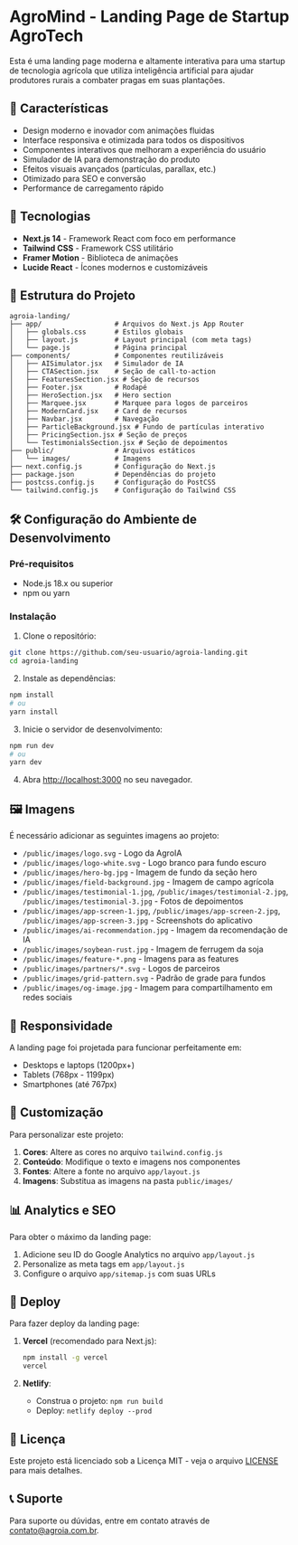 # AgroMind - Landing Page de Startup AgroTech

Esta é uma landing page moderna e altamente interativa para uma startup de tecnologia agrícola que utiliza inteligência artificial para ajudar produtores rurais a combater pragas em suas plantações.

## 🌱 Características

- Design moderno e inovador com animações fluidas
- Interface responsiva e otimizada para todos os dispositivos
- Componentes interativos que melhoram a experiência do usuário
- Simulador de IA para demonstração do produto
- Efeitos visuais avançados (partículas, parallax, etc.)
- Otimizado para SEO e conversão
- Performance de carregamento rápido

## 🚀 Tecnologias

- **Next.js 14** - Framework React com foco em performance
- **Tailwind CSS** - Framework CSS utilitário
- **Framer Motion** - Biblioteca de animações
- **Lucide React** - Ícones modernos e customizáveis

## 📁 Estrutura do Projeto

```
agroia-landing/
├── app/                  # Arquivos do Next.js App Router
│   ├── globals.css       # Estilos globais
│   ├── layout.js         # Layout principal (com meta tags)
│   └── page.js           # Página principal
├── components/           # Componentes reutilizáveis
│   ├── AISimulator.jsx   # Simulador de IA
│   ├── CTASection.jsx    # Seção de call-to-action
│   ├── FeaturesSection.jsx # Seção de recursos
│   ├── Footer.jsx        # Rodapé
│   ├── HeroSection.jsx   # Hero section
│   ├── Marquee.jsx       # Marquee para logos de parceiros
│   ├── ModernCard.jsx    # Card de recursos
│   ├── Navbar.jsx        # Navegação
│   ├── ParticleBackground.jsx # Fundo de partículas interativo
│   ├── PricingSection.jsx # Seção de preços
│   └── TestimonialsSection.jsx # Seção de depoimentos
├── public/               # Arquivos estáticos
│   └── images/           # Imagens
├── next.config.js        # Configuração do Next.js
├── package.json          # Dependências do projeto
├── postcss.config.js     # Configuração do PostCSS
└── tailwind.config.js    # Configuração do Tailwind CSS
```

## 🛠️ Configuração do Ambiente de Desenvolvimento

### Pré-requisitos

- Node.js 18.x ou superior
- npm ou yarn

### Instalação

1. Clone o repositório:

```bash
git clone https://github.com/seu-usuario/agroia-landing.git
cd agroia-landing
```

2. Instale as dependências:

```bash
npm install
# ou
yarn install
```

3. Inicie o servidor de desenvolvimento:

```bash
npm run dev
# ou
yarn dev
```

4. Abra [http://localhost:3000](http://localhost:3000) no seu navegador.

## 🖼️ Imagens

É necessário adicionar as seguintes imagens ao projeto:

- `/public/images/logo.svg` - Logo da AgroIA
- `/public/images/logo-white.svg` - Logo branco para fundo escuro
- `/public/images/hero-bg.jpg` - Imagem de fundo da seção hero
- `/public/images/field-background.jpg` - Imagem de campo agrícola
- `/public/images/testimonial-1.jpg`, `/public/images/testimonial-2.jpg`, `/public/images/testimonial-3.jpg` - Fotos de depoimentos
- `/public/images/app-screen-1.jpg`, `/public/images/app-screen-2.jpg`, `/public/images/app-screen-3.jpg` - Screenshots do aplicativo
- `/public/images/ai-recommendation.jpg` - Imagem da recomendação de IA
- `/public/images/soybean-rust.jpg` - Imagem de ferrugem da soja
- `/public/images/feature-*.png` - Imagens para as features
- `/public/images/partners/*.svg` - Logos de parceiros
- `/public/images/grid-pattern.svg` - Padrão de grade para fundos
- `/public/images/og-image.jpg` - Imagem para compartilhamento em redes sociais

## 📱 Responsividade

A landing page foi projetada para funcionar perfeitamente em:

- Desktops e laptops (1200px+)
- Tablets (768px - 1199px)
- Smartphones (até 767px)

## 🔧 Customização

Para personalizar este projeto:

1. **Cores**: Altere as cores no arquivo `tailwind.config.js`
2. **Conteúdo**: Modifique o texto e imagens nos componentes
3. **Fontes**: Altere a fonte no arquivo `app/layout.js`
4. **Imagens**: Substitua as imagens na pasta `public/images/`

## 📊 Analytics e SEO

Para obter o máximo da landing page:

1. Adicione seu ID do Google Analytics no arquivo `app/layout.js`
2. Personalize as meta tags em `app/layout.js`
3. Configure o arquivo `app/sitemap.js` com suas URLs

## 🚀 Deploy

Para fazer deploy da landing page:

1. **Vercel** (recomendado para Next.js):
   ```bash
   npm install -g vercel
   vercel
   ```

2. **Netlify**:
   - Construa o projeto: `npm run build`
   - Deploy: `netlify deploy --prod`

## 📄 Licença

Este projeto está licenciado sob a Licença MIT - veja o arquivo [LICENSE](LICENSE) para mais detalhes.

## 📞 Suporte

Para suporte ou dúvidas, entre em contato através de [contato@agroia.com.br](mailto:contato@agroia.com.br).
